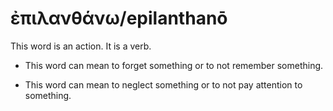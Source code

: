 # ἐπιλανθάνω/epilanthanō
This word is an action. It is a verb.

* This word can mean to forget something or to not remember something. 

* This word can mean to neglect something or to not pay attention to something. 
